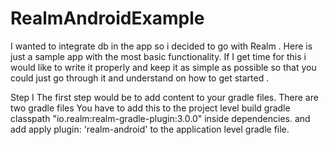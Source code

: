 # RealmAndroidExample
I wanted to integrate db in the app so i decided to go with Realm . Here is just a sample app with the most basic functionality.
If I get time for this i would like to write it properly and keep it as simple as possible so that you could just go through it and understand on how to get started . 


Step I
The first step would be to add content to your gradle files.
There are two gradle files 
You have to add this to the project level build gradle
classpath "io.realm:realm-gradle-plugin:3.0.0" 
inside dependencies.
and add 
apply plugin: 'realm-android'
to the application level gradle file.
